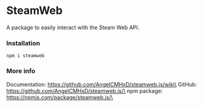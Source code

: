 # SteamWeb

A package to easily interact with the Steam Web API.

### Installation

```
npm i steamweb

```
### More info

Documentation: https://github.com/AngelCMHxD/steamweb.js/wiki\
GitHub: https://github.com/AngelCMHxD/steamweb.js/\
npm package: https://npmjs.com/package/steamweb.js/\